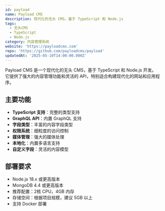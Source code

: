```yaml
---
id: payload
name: Payload CMS
description: 现代化的无头 CMS，基于 TypeScript 和 Node.js
tags:
  - 无头CMS
  - TypeScript
  - Node.js
category: 内容管理系统
website: 'https://payloadcms.com'
repo: 'https://github.com/payloadcms/payload'
updatedAt: '2025-05-10T14:00:00.000Z'
---
```


Payload CMS 是一个现代化的无头 CMS，基于 TypeScript 和 Node.js 开发。它提供了强大的内容管理功能和灵活的 API，特别适合构建现代化的网站和应用程序。

## 主要功能

- **TypeScript 支持**：完整的类型支持
- **GraphQL API**：内置 GraphQL 支持
- **字段类型**：丰富的内容字段类型
- **权限系统**：细粒度的访问控制
- **媒体管理**：强大的媒体处理
- **本地化**：内置多语言支持
- **自定义字段**：灵活的内容模型

## 部署要求

- Node.js 18.x 或更高版本
- MongoDB 4.4 或更高版本
- 推荐配置：2核 CPU，4GB 内存
- 存储空间：根据项目规模，建议 5GB 以上
- 支持 Docker 部署 